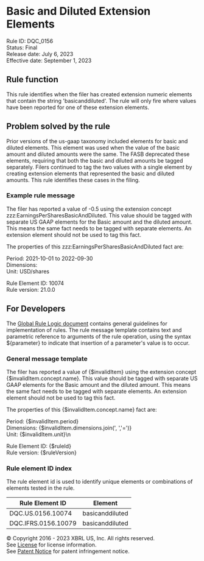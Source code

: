 # Basic and Diluted Extension Elements  
Rule ID: DQC_0156  
Status: Final  
Release date: July 6, 2023  
Effective date: September 1, 2023  
  
## Rule function
This rule identifies when the filer has created extension numeric elements that contain the string 'basicanddiluted'. The rule will only fire where values have been reported for one of these extension elements.  

## Problem solved by the rule  
Prior versions of the us-gaap taxonomy included elements for basic and diluted elements. This element was used when the value of the basic amount and diluted amounts were the same. The FASB deprecated these elements, requiring that both the basic and diluted amounts be tagged separately.  Filers continued to tag the two values with a single element by creating extension elements that represented the basic and diluted amounts.  This rule identifies these cases in the filing.    

### Example rule message 
The filer has reported a value of -0.5  using the extension concept zzz:EarningsPerSharesBasicAndDiluted. This value should be tagged with separate  US GAAP elements for the Basic amount and the diluted amount.  This means the same fact needs to be tagged with separate elements.  An extension element should not be used to tag this fact.

The properties of this zzz:EarningsPerSharesBasicAndDiluted fact are:

Period: 2021-10-01 to 2022-09-30  
Dimensions:   
Unit: USD/shares

Rule Element ID: 10074  
Rule version: 21.0.0  

## For Developers  
The [Global Rule Logic document](https://github.com/DataQualityCommittee/dqc_us_rules/blob/master/docs/GlobalRuleLogic.md) contains general guidelines for implementation of rules. The rule message template contains text and parametric reference to arguments of the rule operation, using the syntax ${parameter} to indicate that insertion of a parameter's value is to occur. 

### General message template  
The filer has reported a value of {$invalidItem}  using the extension concept {$invalidItem.concept.name}. This value should be tagged with separate  US GAAP elements for the Basic amount and the diluted amount.  This means the same fact needs to be tagged with separate elements.  An extension element should not be used to tag this fact.

The properties of this {$invalidItem.concept.name} fact are:

Period: {$invalidItem.period}  
Dimensions: {$invalidItem.dimensions.join(', ','=')}  
Unit: {$invalidItem.unit}\n  
  
Rule Element ID: {$ruleId}  
Rule version: {$ruleVersion}

### Rule element ID index  
The rule element id is used to identify unique elements or combinations of elements tested in the rule.

|Rule Element ID|Element|
|--- |--- |
| DQC.US.0156.10074 | basicanddiluted |
| DQC.IFRS.0156.10079 | basicanddiluted |

© Copyright 2016 - 2023 XBRL US, Inc. All rights reserved.   
See [License](https://xbrl.us/dqc-license) for license information.  
See [Patent Notice](https://xbrl.us/dqc-patent) for patent infringement notice.  